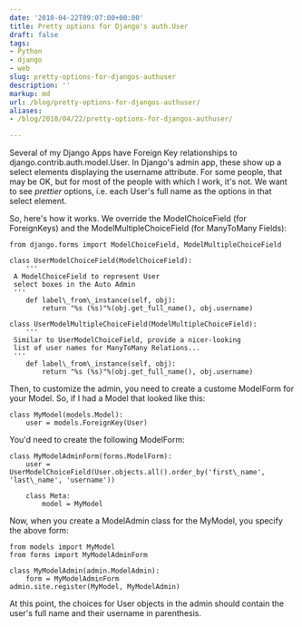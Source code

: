 ```yaml
---
date: '2010-04-22T09:07:00+00:00'
title: Pretty options for Django's auth.User
draft: false
tags:
- Python
- django
- web
slug: pretty-options-for-djangos-authuser
description: ''
markup: md
url: /blog/pretty-options-for-djangos-authuser/
aliases:
- /blog/2010/04/22/pretty-options-for-djangos-authuser/

---
```


Several of my Django Apps have Foreign Key relationships to django.contrib.auth.model.User. In Django's admin app, these show up a select elements displaying the username attribute. For some people, that may be OK, but for most of the people with which I work, it's not. We want to see *prettier* options, i.e. each User's full name as the options in that select element.  
  
So, here's how it works. We override the ModelChoiceField (for ForeignKeys) and the ModelMultipleChoiceField (for ManyToMany Fields):  

```
from django.forms import ModelChoiceField, ModelMultipleChoiceField  
  
class UserModelChoiceField(ModelChoiceField):  
    '''   
 A ModelChoiceField to represent User   
 select boxes in the Auto Admin   
 '''  
    def label\_from\_instance(self, obj):  
        return "%s (%s)"%(obj.get_full_name(), obj.username)  
  
class UserModelMultipleChoiceField(ModelMultipleChoiceField):  
    '''   
 Similar to UserModelChoiceField, provide a nicer-looking   
 list of user names for ManyToMany Relations...  
 '''  
    def label\_from\_instance(self, obj):  
        return "%s (%s)"%(obj.get_full_name(), obj.username)  

```
  
  
Then, to customize the admin, you need to create a custome ModelForm for your Model. So, if I had a Model that looked like this:   

```
class MyModel(models.Model):  
    user = models.ForeignKey(User)  

```
  
  
You'd need to create the following ModelForm:  

```
class MyModelAdminForm(forms.ModelForm):  
    user = UserModelChoiceField(User.objects.all().order_by('first\_name', 'last\_name', 'username'))  
  
    class Meta:  
        model = MyModel  

```
  
  
  
Now, when you create a ModelAdmin class for the MyModel, you specify the above form:  

```
from models import MyModel  
from forms import MyModelAdminForm  
  
class MyModelAdmin(admin.ModelAdmin):  
    form = MyModelAdminForm  
admin.site.register(MyModel, MyModelAdmin)  

```
  
  
At this point, the choices for User objects in the admin should contain the user's full name and their username in parenthesis.